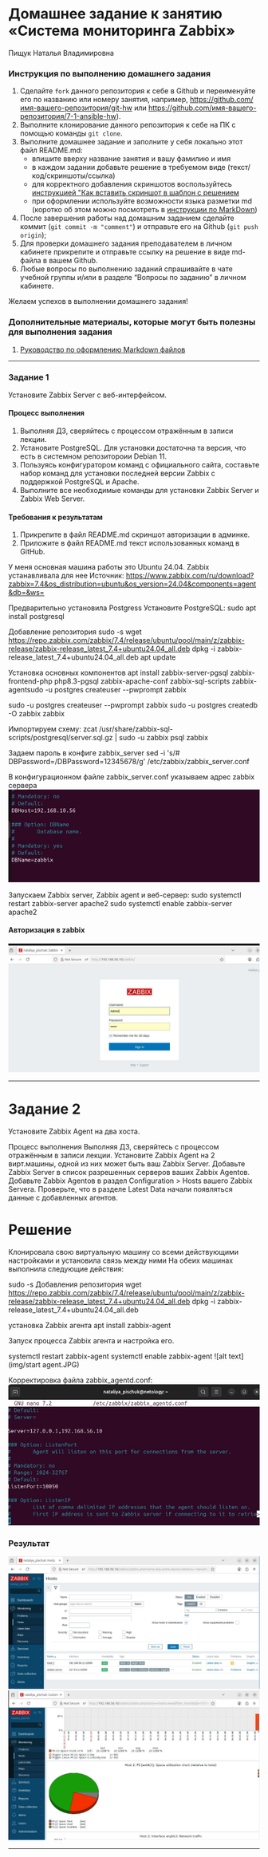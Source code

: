 # Домашнее задание к занятию «Система мониторинга Zabbix»
Пищук Наталья Владимировна


### Инструкция по выполнению домашнего задания

   1. Сделайте `fork` данного репозитория к себе в Github и переименуйте его по названию или номеру занятия, например, https://github.com/имя-вашего-репозитория/git-hw или  https://github.com/имя-вашего-репозитория/7-1-ansible-hw).
   2. Выполните клонирование данного репозитория к себе на ПК с помощью команды `git clone`.
   3. Выполните домашнее задание и заполните у себя локально этот файл README.md:
      - впишите вверху название занятия и вашу фамилию и имя
      - в каждом задании добавьте решение в требуемом виде (текст/код/скриншоты/ссылка)
      - для корректного добавления скриншотов воспользуйтесь [инструкцией "Как вставить скриншот в шаблон с решением](https://github.com/netology-code/sys-pattern-homework/blob/main/screen-instruction.md)
      - при оформлении используйте возможности языка разметки md (коротко об этом можно посмотреть в [инструкции  по MarkDown](https://github.com/netology-code/sys-pattern-homework/blob/main/md-instruction.md))
   4. После завершения работы над домашним заданием сделайте коммит (`git commit -m "comment"`) и отправьте его на Github (`git push origin`);
   5. Для проверки домашнего задания преподавателем в личном кабинете прикрепите и отправьте ссылку на решение в виде md-файла в вашем Github.
   6. Любые вопросы по выполнению заданий спрашивайте в чате учебной группы и/или в разделе “Вопросы по заданию” в личном кабинете.
   
Желаем успехов в выполнении домашнего задания!
   
### Дополнительные материалы, которые могут быть полезны для выполнения задания

1. [Руководство по оформлению Markdown файлов](https://gist.github.com/Jekins/2bf2d0638163f1294637#Code)

---

### Задание 1 

Установите Zabbix Server с веб-интерфейсом.

#### Процесс выполнения
1. Выполняя ДЗ, сверяйтесь с процессом отражённым в записи лекции.
2. Установите PostgreSQL. Для установки достаточна та версия, что есть в системном репозитороии Debian 11.
3. Пользуясь конфигуратором команд с официального сайта, составьте набор команд для установки последней версии Zabbix с поддержкой PostgreSQL и Apache.
4. Выполните все необходимые команды для установки Zabbix Server и Zabbix Web Server.

#### Требования к результатам 
1. Прикрепите в файл README.md скриншот авторизации в админке.
2. Приложите в файл README.md текст использованных команд в GitHub.

У меня основная машина работы это Ubuntu 24.04. Zabbix устанавливала для нее
Источник: https://www.zabbix.com/ru/download?zabbix=7.4&os_distribution=ubuntu&os_version=24.04&components=agent&db=&ws=

Предварительно установила Postgress
Установите PostgreSQL:
sudo apt install postgresql

Добавление репозитория
sudo -s
wget https://repo.zabbix.com/zabbix/7.4/release/ubuntu/pool/main/z/zabbix-release/zabbix-release_latest_7.4+ubuntu24.04_all.deb
dpkg -i zabbix-release_latest_7.4+ubuntu24.04_all.deb
apt update

Установка основных компонентов
apt install zabbix-server-pgsql zabbix-frontend-php php8.3-pgsql zabbix-apache-conf zabbix-sql-scripts zabbix-agentsudo -u postgres createuser --pwprompt zabbix

sudo -u postgres createuser --pwprompt zabbix
sudo -u postgres createdb -O zabbix zabbix


Импортируем схему:
zcat /usr/share/zabbix-sql-scripts/postgresql/server.sql.gz | sudo -u zabbix psql zabbix

Задаем пароль в конфиге zabbix_server
sed -i 's/# DBPassword=/DBPassword=12345678/g' /etc/zabbix/zabbix_server.conf

В конфигурационном файле zabbix_server.conf указываем адрес zabbix сервера
![alt text](img/server.JPG)

Запускаем Zabbix server, Zabbix agent и веб-сервер:
sudo systemctl restart zabbix-server apache2 
sudo systemctl enable zabbix-server apache2 

#### Авторизация в zabbix
![alt text](img/init.JPG)

---
# Задание 2
Установите Zabbix Agent на два хоста.

Процесс выполнения
Выполняя ДЗ, сверяйтесь с процессом отражённым в записи лекции.
Установите Zabbix Agent на 2 вирт.машины, одной из них может быть ваш Zabbix Server.
Добавьте Zabbix Server в список разрешенных серверов ваших Zabbix Agentов.
Добавьте Zabbix Agentов в раздел Configuration > Hosts вашего Zabbix Servera.
Проверьте, что в разделе Latest Data начали появляться данные с добавленных агентов.

# Решение
Клонировала свою виртуальную машину со всеми действующими настройками и установила связь между ними
На обеих машинах выполнила следующие действия:

sudo -s
Добавления репозитория
wget https://repo.zabbix.com/zabbix/7.4/release/ubuntu/pool/main/z/zabbix-release/zabbix-release_latest_7.4+ubuntu24.04_all.deb
dpkg -i zabbix-release_latest_7.4+ubuntu24.04_all.deb

установка Zabbix агента
apt install zabbix-agent

Запуск процесса Zabbix агента и настройка его.

systemctl restart zabbix-agent
systemctl enable zabbix-agent
![alt text](img/start agent.JPG)

Корректировка файла zabbix_agentd.conf:
![alt text](img/agent.JPG)

### Результат
![alt text](img/Monitoring.JPG)
![alt text](img/result.JPG)

---

